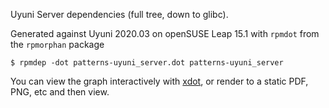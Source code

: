 Uyuni Server dependencies (full tree, down to glibc).

Generated against Uyuni 2020.03 on openSUSE Leap 15.1 with `rpmdot` from the
`rpmorphan` package

```
$ rpmdep -dot patterns-uyuni_server.dot patterns-uyuni_server
```

You can view the graph interactively with [xdot](https://github.com/jrfonseca/xdot.py), or render to a static PDF, PNG, etc
and then view.

